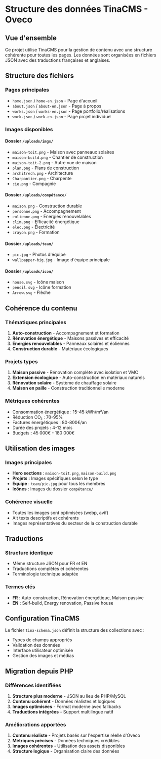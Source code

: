 # Structure des données TinaCMS - Oveco

## Vue d'ensemble

Ce projet utilise TinaCMS pour la gestion de contenu avec une structure cohérente pour toutes les pages. Les données sont organisées en fichiers JSON avec des traductions françaises et anglaises.

## Structure des fichiers

### Pages principales
- `home.json` / `home-en.json` - Page d'accueil
- `about.json` / `about-en.json` - Page à propos
- `works.json` / `works-en.json` - Page portfolio/réalisations
- `work.json` / `work-en.json` - Page projet individuel

### Images disponibles

#### Dossier `/uploads/imgs/`
- `maison-toit.png` - Maison avec panneaux solaires
- `maison-build.png` - Chantier de construction
- `maison-toit-2.png` - Autre vue de maison
- `plan.png` - Plans de construction
- `architrech.png` - Architecture
- `Charpantier.png` - Charpente
- `cie.png` - Compagnie

#### Dossier `/uploads/compétance/`
- `maison.png` - Construction durable
- `personne.png` - Accompagnement
- `eolienne.png` - Énergies renouvelables
- `clim.png` - Efficacité énergétique
- `elec.png` - Électricité
- `crayon.png` - Formation

#### Dossier `/uploads/team/`
- `pic.jpg` - Photos d'équipe
- `wallpapper-big.jpg` - Image d'équipe principale

#### Dossier `/uploads/icon/`
- `house.svg` - Icône maison
- `pencil.svg` - Icône formation
- `Arrow.svg` - Flèche

## Cohérence du contenu

### Thématiques principales
1. **Auto-construction** - Accompagnement et formation
2. **Rénovation énergétique** - Maisons passives et efficacité
3. **Énergies renouvelables** - Panneaux solaires et éoliennes
4. **Construction durable** - Matériaux écologiques

### Projets types
1. **Maison passive** - Rénovation complète avec isolation et VMC
2. **Extension écologique** - Auto-construction en matériaux naturels
3. **Rénovation solaire** - Système de chauffage solaire
4. **Maison en paille** - Construction traditionnelle moderne

### Métriques cohérentes
- Consommation énergétique : 15-45 kWh/m²/an
- Réduction CO₂ : 70-95%
- Factures énergétiques : 80-800€/an
- Durée des projets : 4-12 mois
- Budgets : 45 000€ - 180 000€

## Utilisation des images

### Images principales
- **Hero sections** : `maison-toit.png`, `maison-build.png`
- **Projets** : Images spécifiques selon le type
- **Équipe** : `team/pic.jpg` pour tous les membres
- **Icônes** : Images du dossier `compétance/`

### Cohérence visuelle
- Toutes les images sont optimisées (webp, avif)
- Alt texts descriptifs et cohérents
- Images représentatives du secteur de la construction durable

## Traductions

### Structure identique
- Même structure JSON pour FR et EN
- Traductions complètes et cohérentes
- Terminologie technique adaptée

### Termes clés
- **FR** : Auto-construction, Rénovation énergétique, Maison passive
- **EN** : Self-build, Energy renovation, Passive house

## Configuration TinaCMS

Le fichier `tina-schema.json` définit la structure des collections avec :
- Types de champs appropriés
- Validation des données
- Interface utilisateur optimisée
- Gestion des images et médias

## Migration depuis PHP

### Différences identifiées
1. **Structure plus moderne** - JSON au lieu de PHP/MySQL
2. **Contenu cohérent** - Données réalistes et logiques
3. **Images optimisées** - Format moderne avec fallbacks
4. **Traductions intégrées** - Support multilingue natif

### Améliorations apportées
1. **Contenu réaliste** - Projets basés sur l'expertise réelle d'Oveco
2. **Métriques précises** - Données techniques crédibles
3. **Images cohérentes** - Utilisation des assets disponibles
4. **Structure logique** - Organisation claire des données
